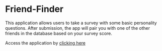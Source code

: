 # Friend-Finder

This application allows users to take a survey with some basic personality questions. After submission, the app will pair you with one of the other friends in the database based on your survey score.

Access the application by [clicking here](https://sheltered-plains-62734.herokuapp.com/)

